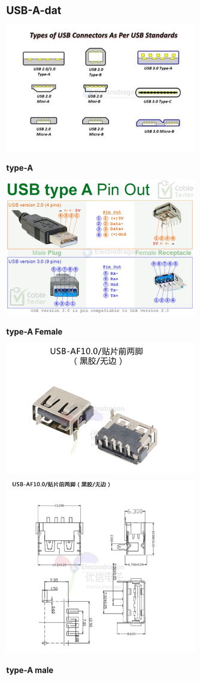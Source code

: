 
# USB-A-dat


![](2025-10-10-18-23-34.png)

## type-A 

![](2025-10-10-18-26-34.png)


## type-A Female 

![](2024-05-09-18-00-58.png)

![](2024-05-09-18-01-18.png)



## type-A male 

